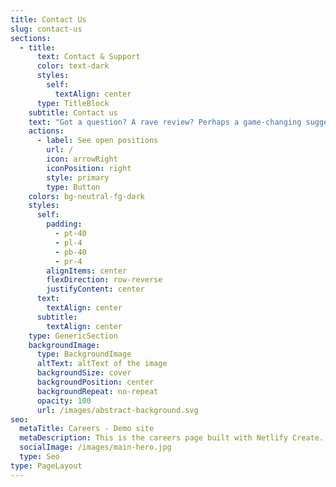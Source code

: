 ```yaml
---
title: Contact Us
slug: contact-us
sections:
  - title:
      text: Contact & Support
      color: text-dark
      styles:
        self:
          textAlign: center
      type: TitleBlock
    subtitle: Contact us
    text: "Got a question? A rave review? Perhaps a game-changing suggestion? We’d love to hear from you!\n\nWe’re all ears and eager to listen. Fill out the sleek form below, or reach out to us directly at:\n\n\U0001F4E7\_**help\\@myspectra.store**\n"
    actions:
      - label: See open positions
        url: /
        icon: arrowRight
        iconPosition: right
        style: primary
        type: Button
    colors: bg-neutral-fg-dark
    styles:
      self:
        padding:
          - pt-40
          - pl-4
          - pb-40
          - pr-4
        alignItems: center
        flexDirection: row-reverse
        justifyContent: center
      text:
        textAlign: center
      subtitle:
        textAlign: center
    type: GenericSection
    backgroundImage:
      type: BackgroundImage
      altText: altText of the image
      backgroundSize: cover
      backgroundPosition: center
      backgroundRepeat: no-repeat
      opacity: 100
      url: /images/abstract-background.svg
seo:
  metaTitle: Careers - Demo site
  metaDescription: This is the careers page built with Netlify Create.
  socialImage: /images/main-hero.jpg
  type: Seo
type: PageLayout
---
```

